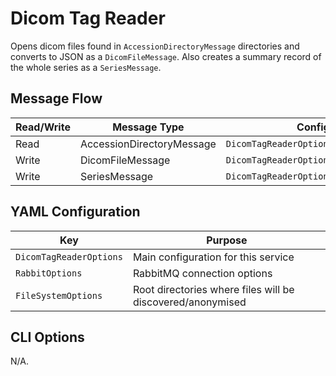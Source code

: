 # Dicom Tag Reader

Opens dicom files found in `AccessionDirectoryMessage` directories and converts to JSON as a `DicomFileMessage`. Also creates a summary record of the whole series as a `SeriesMessage`.

## Message Flow

| Read/Write | Message Type              | Config Property                               |
| ---------- | ------------------------- | --------------------------------------------- |
| Read       | AccessionDirectoryMessage | `DicomTagReaderOptions.QueueName`             |
| Write      | DicomFileMessage          | `DicomTagReaderOptions.ImageProducerOptions`  |
| Write      | SeriesMessage             | `DicomTagReaderOptions.SeriesProducerOptions` |

## YAML Configuration

| Key                     | Purpose                                                    |
| ----------------------- | ---------------------------------------------------------- |
| `DicomTagReaderOptions` | Main configuration for this service                        |
| `RabbitOptions`         | RabbitMQ connection options                                |
| `FileSystemOptions`     | Root directories where files will be discovered/anonymised |

## CLI Options

N/A.
